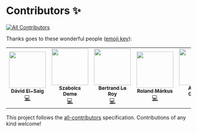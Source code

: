 # Contributors ✨

<!-- ALL-CONTRIBUTORS-BADGE:START - Do not remove or modify this section -->
[![All Contributors](https://img.shields.io/badge/all_contributors-5-orange.svg?style=flat-square)](#contributors-)
<!-- ALL-CONTRIBUTORS-BADGE:END -->

Thanks goes to these wonderful people ([emoji key](https://allcontributors.org/docs/en/emoji-key)):

<!-- ALL-CONTRIBUTORS-LIST:START - Do not remove or modify this section -->
<!-- prettier-ignore-start -->
<!-- markdownlint-disable -->
<table>
  <tr>
    <td align="center"><a href="https://github.com/DAud-IcI"><img src="https://avatars.githubusercontent.com/u/4007293?v=4?s=100" width="100px;" alt=""/><br /><sub><b>Dávid El-Saig</b></sub></a><br /><a href="https://github.com/OrchardCMS/OrchardCore.Commerce/commits?author=DAud-IcI" title="Code">💻</a></td>
    <td align="center"><a href="https://github.com/DemeSzabolcs"><img src="https://avatars.githubusercontent.com/u/80963259?v=4?s=100" width="100px;" alt=""/><br /><sub><b>Szabolcs Deme</b></sub></a><br /><a href="https://github.com/OrchardCMS/OrchardCore.Commerce/commits?author=DemeSzabolcs" title="Code">💻</a></td>
    <td align="center"><a href="http://bertrandleroy.net/"><img src="https://avatars.githubusercontent.com/u/1165609?v=4?s=100" width="100px;" alt=""/><br /><sub><b>Bertrand Le Roy</b></sub></a><br /><a href="https://github.com/OrchardCMS/OrchardCore.Commerce/commits?author=bleroy" title="Code">💻</a></td>
    <td align="center"><a href="https://github.com/Psichorex"><img src="https://avatars.githubusercontent.com/u/92299130?v=4?s=100" width="100px;" alt=""/><br /><sub><b>Roland Márkus</b></sub></a><br /><a href="https://github.com/OrchardCMS/OrchardCore.Commerce/commits?author=Psichorex" title="Code">💻</a></td>
    <td align="center"><a href="http://antoinegriffard.com/"><img src="https://avatars.githubusercontent.com/u/703248?v=4?s=100" width="100px;" alt=""/><br /><sub><b>Antoine Griffard</b></sub></a><br /><a href="https://github.com/OrchardCMS/OrchardCore.Commerce/commits?author=agriffard" title="Code">💻</a></td>
  </tr>
</table>

<!-- markdownlint-restore -->
<!-- prettier-ignore-end -->

<!-- ALL-CONTRIBUTORS-LIST:END -->

This project follows the [all-contributors](https://github.com/all-contributors/all-contributors) specification. Contributions of any kind welcome!